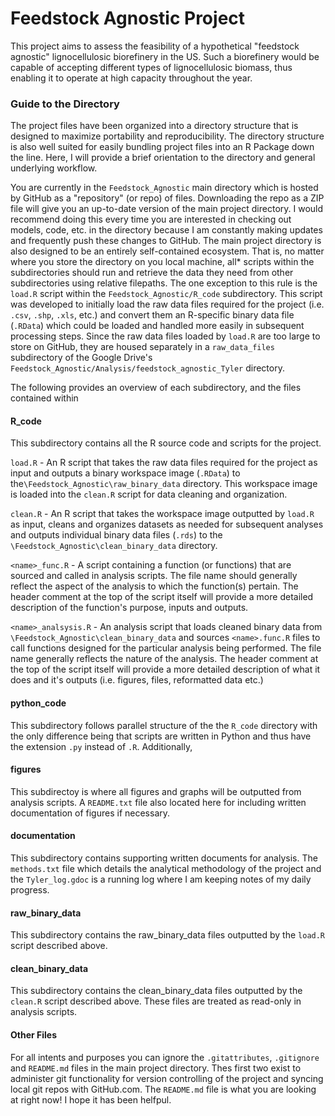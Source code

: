 # Feedstock Agnostic Project

This project aims to assess the feasibility of a hypothetical "feedstock agnostic" lignocellulosic biorefinery in the US. Such a biorefinery would be capable of accepting different types of lignocellulosic biomass, thus enabling it to operate at high capacity throughout the year. 

### Guide to the Directory

The project files have been organized into a directory structure that is designed to maximize portability and reproducibility. The directory structure is also well suited for easily bundling
project files into an R Package down the line. Here, I will provide a brief orientation to the directory and general underlying workflow.

You are currently in the `Feedstock_Agnostic` main directory which is hosted by GitHub as a 
"repository" (or repo) of files. Downloading the repo as a ZIP file will give you an up-to-date
version of the main project directory. I would recommend doing this every time you are interested 
in checking out models, code, etc. in the directory because I am constantly making updates and frequently push these changes to GitHub.  The main project directory is also designed to be 
an entirely self-contained ecosystem. That is, no matter where you store the directory on you local machine, all* scripts within the subdirectories should run and retrieve the data they need 
from other subdirectories using relative filepaths. The one exception to this rule is the `load.R` script within the `Feedstock_Agnostic/R_code` subdirectory. This script was developed to initially load the raw data files required for the project (i.e. `.csv`, `.shp`, `.xls`, etc.) and convert them an R-specific
binary data file (`.RData`) which could be loaded and handled more easily in subsequent processing
steps. Since the raw data files loaded by `load.R` are too large to store on GitHub, they are
housed separately in a `raw_data_files` subdirectory of the Google Drive's  `Feedstock_Agnostic/Analysis/feedstock_agnostic_Tyler` directory. 

The following provides an overview of each subdirectory, and the files contained within

#### R_code

This subdirectory contains all the R source code and scripts for the project. 

`load.R` - An R script that takes the raw data files required for the project as input and outputs a binary workspace image (`.RData`) to the`\Feedstock_Agnostic\raw_binary_data` directory. This workspace image is loaded into the `clean.R` script for data cleaning and organization. 

`clean.R` - An R script that takes the workspace image outputted by `load.R` as input, cleans and organizes datasets as needed for subsequent analyses and outputs individual binary data files (`.rds`) to the `\Feedstock_Agnostic\clean_binary_data` directory.

`<name>_func.R` - A script containing a function (or functions) that are sourced and called in 
analysis scripts. The file name should generally reflect the aspect of the analysis to which the function(s) pertain. The header comment at the top of the script itself will provide a more detailed description of the function's purpose, inputs and outputs. 

`<name>_analsysis.R` - An analysis script that loads cleaned binary data from `\Feedstock_Agnostic\clean_binary_data` and sources `<name>.func.R` files to call functions 
designed for the particular analysis being performed. The file name generally reflects the nature of the analysis. The header comment at the top of the script itself will provide a more detailed description of what it does and it's outputs (i.e. figures, files, reformatted data etc.)

#### python_code

This subdirectory follows parallel structure of the the `R_code` directory with the only difference being that scripts are written in Python and thus have the extension `.py` instead of `.R`.  Additionally, 

#### figures

This subdirectoy is where all figures and graphs will be outputted from analysis scripts. A `README.txt` file also located here for including written documentation of figures if necessary. 

#### documentation

This subdirectory contains supporting written documents for analysis. The `methods.txt` file which details the analytical methodology of the project and the `Tyler_log.gdoc` is a running log where I am keeping notes of my daily progress. 

#### raw_binary_data

This subdirectory contains the raw_binary_data files outputted by the `load.R` script described above. 

#### clean_binary_data

This subdirectory contains the clean_binary_data files outputted by the `clean.R` script described above. These files are treated as read-only in analysis scripts.

#### Other Files

For all intents and purposes you can ignore the `.gitattributes`, `.gitignore` and `README.md`
files in the main project directory. Thes first two exist to administer git functionality for version controlling of the project and syncing local git repos with GitHub.com. The `README.md` file is what you are looking at right now! I hope it has been helfpul. 







